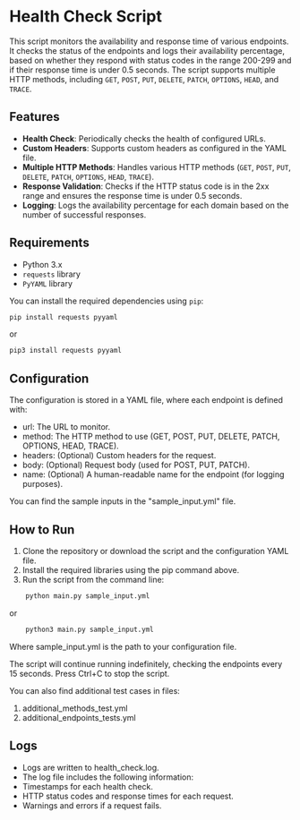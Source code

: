 # Health Check Script

This script monitors the availability and response time of various endpoints. It checks the status of the endpoints and logs their availability percentage, based on whether they respond with status codes in the range 200-299 and if their response time is under 0.5 seconds. The script supports multiple HTTP methods, including `GET`, `POST`, `PUT`, `DELETE`, `PATCH`, `OPTIONS`, `HEAD`, and `TRACE`.

## Features

- **Health Check**: Periodically checks the health of configured URLs.
- **Custom Headers**: Supports custom headers as configured in the YAML file.
- **Multiple HTTP Methods**: Handles various HTTP methods (`GET`, `POST`, `PUT`, `DELETE`, `PATCH`, `OPTIONS`, `HEAD`, `TRACE`).
- **Response Validation**: Checks if the HTTP status code is in the 2xx range and ensures the response time is under 0.5 seconds.
- **Logging**: Logs the availability percentage for each domain based on the number of successful responses.
  
## Requirements

- Python 3.x
- `requests` library
- `PyYAML` library

You can install the required dependencies using `pip`:

```bash
pip install requests pyyaml
```
or
```bash
pip3 install requests pyyaml
```


## Configuration
The configuration is stored in a YAML file, where each endpoint is defined with:
- url: The URL to monitor.
- method: The HTTP method to use (GET, POST, PUT, DELETE, PATCH, OPTIONS, HEAD, TRACE).
- headers: (Optional) Custom headers for the request.
- body: (Optional) Request body (used for POST, PUT, PATCH).
- name: (Optional) A human-readable name for the endpoint (for logging purposes).

You can find the sample inputs in the "sample_input.yml" file.

## How to Run
1.	Clone the repository or download the script and the configuration YAML file.
2.	Install the required libraries using the pip command above.
3.	Run the script from the command line:
```bash
    python main.py sample_input.yml
```
or 
```bash
    python3 main.py sample_input.yml
```
Where sample_input.yml is the path to your configuration file.

The script will continue running indefinitely, checking the endpoints every 15 seconds. Press Ctrl+C to stop the script.

You can also find additional test cases in files:
1. additional_methods_test.yml
2. additional_endpoints_tests.yml

## Logs
- Logs are written to health_check.log.
- The log file includes the following information:
- Timestamps for each health check.
- HTTP status codes and response times for each request.
- Warnings and errors if a request fails.